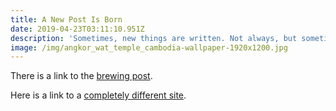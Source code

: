 ```yaml
---
title: A New Post Is Born
date: 2019-04-23T03:11:10.951Z
description: 'Sometimes, new things are written. Not always, but sometimes.'
image: /img/angkor_wat_temple_cambodia-wallpaper-1920x1200.jpg
---
```

There is a link to the [brewing post](/post/brewing-chemex/).

Here is a link to a [completely different site](https://www.of-mu.org).

